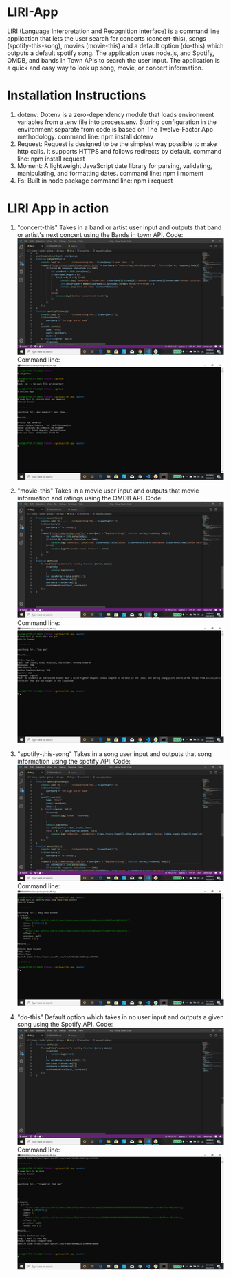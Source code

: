 # LIRI-App
LIRI (Language Interpretation and Recognition Interface) is a command line application that lets the user search 
for concerts (concert-this), songs (spotify-this-song), movies (movie-this) and a default option (do-this) which outputs a default
spotify song. The application uses node.js, and Spotify, OMDB,
and bands In Town APIs to search the user input. The application is a quick and easy way to look up song, movie, or concert information.
# Installation Instructions
1) dotenv: Dotenv is a zero-dependency module that loads environment variables from a .env file into process.env. Storing configuration in the environment separate from code is based on The Twelve-Factor App methodology.
command line: npm install dotenv
2) Request: Request is designed to be the simplest way possible to make http calls. It supports HTTPS and follows redirects by default.
command line: npm install request
3) Moment: A lightweight JavaScript date library for parsing, validating, manipulating, and formatting dates.
command line: npm i moment
4) Fs: Built in node package
command line: npm i request
# LIRI App in action
1) "concert-this"
Takes in a band or artist user input and outputs that band or artist's next concert using the Bands in town API.
Code: ![alt text](https://github.com/jackb312/LIRI-App/blob/master/images/concert-this.code.png)
Command line: ![alt text](https://github.com/jackb312/LIRI-App/blob/master/images/concert-this.terminal.png)

2) "movie-this"
Takes in a movie user input and outputs that movie information and ratings using the OMDB API.
Code: ![alt text](https://github.com/jackb312/LIRI-App/blob/master/images/movie-this.code.png)
Command line: ![alt text](https://github.com/jackb312/LIRI-App/blob/master/images/movie-this.terminal.png)

3) "spotify-this-song"
Takes in a song user input and outputs that song information using the spotify API.
Code: ![alt text](https://github.com/jackb312/LIRI-App/blob/master/images/spotify-this-song.code.png)
Command line: ![alt text](https://github.com/jackb312/LIRI-App/blob/master/images/spotify-this-song.terminal.png)

4) "do-this"
Default option which takes in no user input and outputs a given song using the Spotify API.
Code: ![alt text](https://github.com/jackb312/LIRI-App/blob/master/images/do-this.code.png)
Command line: ![alt text](https://github.com/jackb312/LIRI-App/blob/master/images/do-this.terminal.png)